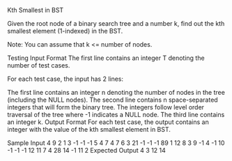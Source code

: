 Kth Smallest in BST


Given the root node of a binary search tree and a number k, find out the kth smallest element (1-indexed) in the BST.

Note: You can assume that k <= number of nodes.

Testing
Input Format
The first line contains an integer T denoting the number of test cases.

For each test case, the input has 2 lines:

The first line contains an integer n denoting the number of nodes in the tree (including the NULL nodes).
The second line contains n space-separated integers that will form the binary tree. The integers follow level order traversal of the tree where -1 indicates a NULL node.
The third line contains an integer k.
Output Format
For each test case, the output contains an integer with the value of the kth smallest element in BST.

Sample Input
4
9
2 1 3 -1 -1 -1 5 4 7
4
7
6 3 21 -1 -1 -1 89
1
12
8 3 9 -1 4 -1 10 -1 -1 -1 12 11
7
4
28 14 -1 11
2
Expected Output
4
3
12
14